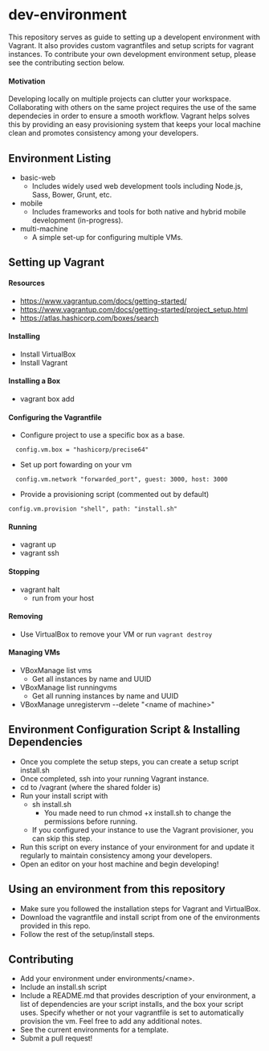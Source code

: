 # dev-environment

This repository serves as guide to setting up a developent environment with Vagrant. It also provides custom vagrantfiles and setup scripts for vagrant instances. To contribute your own development environment setup, please see the contributing section below.

#### Motivation
Developing locally on multiple projects can clutter your workspace. Collaborating with others on the same project requires the use of the same dependecies in order to ensure a smooth workflow. Vagrant helps solves this by providing an easy provisioning system that keeps your local machine clean and promotes consistency among your developers.

## Environment Listing
* basic-web
   * Includes widely used web development tools including Node.js, Sass, Bower, Grunt, etc.
* mobile
   * Includes frameworks and tools for both native and hybrid mobile development (in-progress).
* multi-machine
   * A simple set-up for configuring multiple VMs.   


## Setting up Vagrant

#### Resources
* https://www.vagrantup.com/docs/getting-started/
* https://www.vagrantup.com/docs/getting-started/project_setup.html
* https://atlas.hashicorp.com/boxes/search

#### Installing
* Install VirtualBox
* Install Vagrant

#### Installing a Box
* vagrant box add <box> 

#### Configuring the Vagrantfile
* Configure project to use a specific box as a base.

```
  config.vm.box = "hashicorp/precise64"
```
* Set up port fowarding on your vm
```
  config.vm.network "forwarded_port", guest: 3000, host: 3000
```
* Provide a provisioning script (commented out by default)
```
config.vm.provision "shell", path: "install.sh"
```

#### Running
* vagrant up
* vagrant ssh

#### Stopping
* vagrant halt
    * run from your host

#### Removing
* Use VirtualBox to remove your VM or run ```vagrant destroy```

#### Managing VMs
* VBoxManage list vms
    * Get all instances by name and UUID
* VBoxManage list runningvms
    * Get all running instances by name and UUID
* VBoxManage unregistervm --delete "\<name of machine>\"

## Environment Configuration Script & Installing Dependencies
* Once you complete the setup steps, you can create a setup script install.sh
* Once completed, ssh into your running Vagrant instance. 
* cd to /vagrant (where the shared folder is)
* Run your install script with
    * sh install.sh
        * You made need to run chmod +x install.sh to change the permissions before running.
    * If you configured your instance to use the Vagrant provisioner, you can skip this step.
* Run this script on every instance of your environment for and update it regularly to maintain consistency among your developers.
* Open an editor on your host machine and begin developing!


## Using an environment from this repository
* Make sure you followed the installation steps for Vagrant and VirtualBox.
* Download the vagrantfile and install script from one of the environments provided in this repo.
* Follow the rest of the setup/install steps.

## Contributing
* Add your environment under environments/\<name\>.
* Include an install.sh script
* Include a README.md that provides description of your environment, a list of dependencies are your script installs, and the box your script uses. Specify whether or not your vagrantfile is set to automatically provision the vm. Feel free to add any additional notes.
* See the current environments for a template.
* Submit a pull request!
